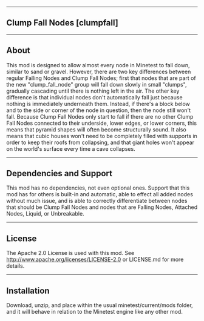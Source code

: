 ﻿-------------------------------------------------------------------------------------------------------------
Clump Fall Nodes
[clumpfall]
-------------------------------------------------------------------------------------------------------------

-------------------------------------------------------------------------------------------------------------
About
-------------------------------------------------------------------------------------------------------------
This mod is designed to allow almost every node in Minetest to fall down, similar to sand or gravel. However, there are two key differences between regular Falling Nodes and Clump Fall Nodes; first that nodes that are part of the new "clump_fall_node" group will fall down slowly in small "clumps", gradually cascading until there is nothing left in the air. The other key difference is that individual nodes don't automatically fall just because nothing is immediately underneath them. Instead, if there's a block below and to the side or corner of the node in question, then the node still won't fall. Because Clump Fall Nodes only start to fall if there are no other Clump Fall Nodes connected to their underside, lower edges, or lower corners, this means that pyramid shapes will often become structurally sound. It also means that cubic houses won't need to be completely filled with supports in order to keep their roofs from collapsing, and that giant holes won't appear on the world's surface every time a cave collapses.

-------------------------------------------------------------------------------------------------------------
Dependencies and Support
-------------------------------------------------------------------------------------------------------------
This mod has no dependencies, not even optional ones. Support that this mod has for others is built-in and automatic, able to effect all added nodes without much issue, and is able to correctly differentiate between nodes that should be Clump Fall Nodes and nodes that are Falling Nodes, Attached Nodes, Liquid, or Unbreakable.

-------------------------------------------------------------------------------------------------------------
License
-------------------------------------------------------------------------------------------------------------
The Apache 2.0 License is used with this mod. See http://www.apache.org/licenses/LICENSE-2.0 or LICENSE.md for more details.

-------------------------------------------------------------------------------------------------------------
Installation
-------------------------------------------------------------------------------------------------------------
Download, unzip, and place within the usual minetest/current/mods folder, and it will behave in relation to the Minetest engine like any other mod.
